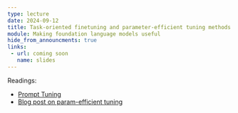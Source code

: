 ```yaml
---
type: lecture
date: 2024-09-12
title: Task-oriented finetuning and parameter-efficient tuning methods
module: Making foundation language models useful
hide_from_announcments: true
links: 
 - url: coming soon
   name: slides
---
```

Readings:
 - [Prompt Tuning](https://arxiv.org/abs/2104.08691)
 - [Blog post on param-efficient tuning](https://www.leewayhertz.com/parameter-efficient-fine-tuning/)
